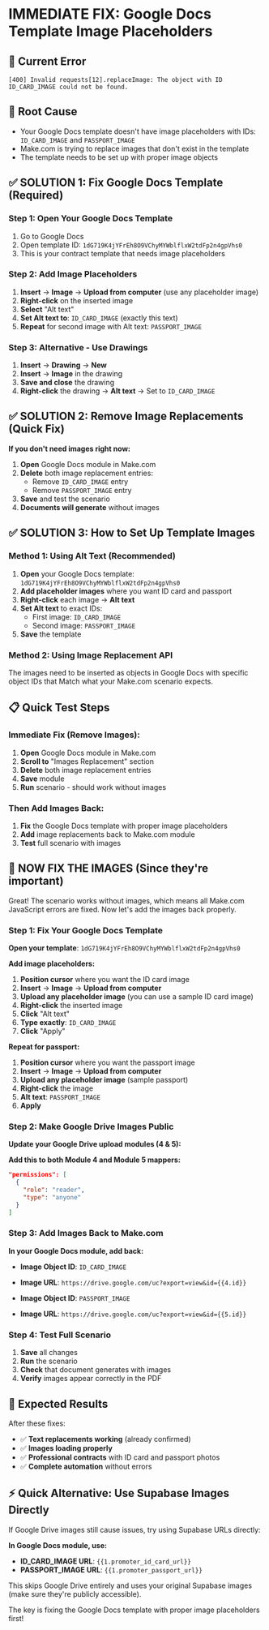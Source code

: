 # IMMEDIATE FIX: Google Docs Template Image Placeholders

## 🚨 **Current Error**

```
[400] Invalid requests[12].replaceImage: The object with ID ID_CARD_IMAGE could not be found.
```

## 🎯 **Root Cause**

- Your Google Docs template doesn't have image placeholders with IDs: `ID_CARD_IMAGE` and `PASSPORT_IMAGE`
- Make.com is trying to replace images that don't exist in the template
- The template needs to be set up with proper image objects

## ✅ **SOLUTION 1: Fix Google Docs Template (Required)**

### **Step 1: Open Your Google Docs Template**

1. Go to Google Docs
2. Open template ID: `1dG719K4jYFrEh8O9VChyMYWblflxW2tdFp2n4gpVhs0`
3. This is your contract template that needs image placeholders

### **Step 2: Add Image Placeholders**

1. **Insert** → **Image** → **Upload from computer** (use any placeholder image)
2. **Right-click** on the inserted image
3. **Select** "Alt text"
4. **Set Alt text to**: `ID_CARD_IMAGE` (exactly this text)
5. **Repeat** for second image with Alt text: `PASSPORT_IMAGE`

### **Step 3: Alternative - Use Drawings**

1. **Insert** → **Drawing** → **New**
2. **Insert** → **Image** in the drawing
3. **Save and close** the drawing
4. **Right-click** the drawing → **Alt text** → Set to `ID_CARD_IMAGE`

## ✅ **SOLUTION 2: Remove Image Replacements (Quick Fix)**

**If you don't need images right now:**

1. **Open** Google Docs module in Make.com
2. **Delete** both image replacement entries:
   - Remove `ID_CARD_IMAGE` entry
   - Remove `PASSPORT_IMAGE` entry
3. **Save** and test the scenario
4. **Documents will generate** without images

## ✅ **SOLUTION 3: How to Set Up Template Images**

### **Method 1: Using Alt Text (Recommended)**

1. **Open** your Google Docs template: `1dG719K4jYFrEh8O9VChyMYWblflxW2tdFp2n4gpVhs0`
2. **Add placeholder images** where you want ID card and passport
3. **Right-click** each image → **Alt text**
4. **Set Alt text** to exact IDs:
   - First image: `ID_CARD_IMAGE`
   - Second image: `PASSPORT_IMAGE`
5. **Save** the template

### **Method 2: Using Image Replacement API**

The images need to be inserted as objects in Google Docs with specific object IDs that Match what your Make.com scenario expects.

## 📋 **Quick Test Steps**

### **Immediate Fix (Remove Images):**

1. **Open** Google Docs module in Make.com
2. **Scroll to** "Images Replacement" section
3. **Delete** both image replacement entries
4. **Save** module
5. **Run** scenario - should work without images

### **Then Add Images Back:**

1. **Fix** the Google Docs template with proper image placeholders
2. **Add** image replacements back to Make.com module
3. **Test** full scenario with images

## 🎯 **NOW FIX THE IMAGES (Since they're important)**

Great! The scenario works without images, which means all Make.com JavaScript errors are fixed. Now let's add the images back properly.

### **Step 1: Fix Your Google Docs Template**

**Open your template**: `1dG719K4jYFrEh8O9VChyMYWblflxW2tdFp2n4gpVhs0`

**Add image placeholders:**

1. **Position cursor** where you want the ID card image
2. **Insert** → **Image** → **Upload from computer**
3. **Upload any placeholder image** (you can use a sample ID card image)
4. **Right-click** the inserted image
5. **Click** "Alt text"
6. **Type exactly**: `ID_CARD_IMAGE`
7. **Click** "Apply"

**Repeat for passport:**

1. **Position cursor** where you want the passport image
2. **Insert** → **Image** → **Upload from computer**
3. **Upload any placeholder image** (sample passport)
4. **Right-click** the image
5. **Alt text**: `PASSPORT_IMAGE`
6. **Apply**

### **Step 2: Make Google Drive Images Public**

**Update your Google Drive upload modules (4 & 5):**

**Add this to both Module 4 and Module 5 mappers:**

```json
"permissions": [
  {
    "role": "reader",
    "type": "anyone"
  }
]
```

### **Step 3: Add Images Back to Make.com**

**In your Google Docs module, add back:**

- **Image Object ID**: `ID_CARD_IMAGE`
- **Image URL**: `https://drive.google.com/uc?export=view&id={{4.id}}`

- **Image Object ID**: `PASSPORT_IMAGE`
- **Image URL**: `https://drive.google.com/uc?export=view&id={{5.id}}`

### **Step 4: Test Full Scenario**

1. **Save** all changes
2. **Run** the scenario
3. **Check** that document generates with images
4. **Verify** images appear correctly in the PDF

## 🚀 **Expected Results**

After these fixes:

- ✅ **Text replacements working** (already confirmed)
- ✅ **Images loading properly**
- ✅ **Professional contracts** with ID card and passport photos
- ✅ **Complete automation** without errors

## ⚡ **Quick Alternative: Use Supabase Images Directly**

If Google Drive images still cause issues, try using Supabase URLs directly:

**In Google Docs module, use:**

- **ID_CARD_IMAGE URL**: `{{1.promoter_id_card_url}}`
- **PASSPORT_IMAGE URL**: `{{1.promoter_passport_url}}`

This skips Google Drive entirely and uses your original Supabase images (make sure they're publicly accessible).

The key is fixing the Google Docs template with proper image placeholders first!
